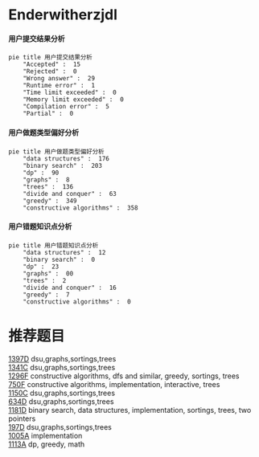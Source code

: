 # Enderwitherzjdl

<!-- tabs:start -->



#### **用户提交结果分析**

```mermaid
pie title 用户提交结果分析
    "Accepted" :  15
    "Rejected" :  0
    "Wrong answer" :  29
    "Runtime error" :  1
    "Time limit exceeded" :  0
    "Memory limit exceeded" :  0
    "Compilation error" :  5
    "Partial" :  0
```

#### **用户做题类型偏好分析**

```mermaid
pie title 用户做题类型偏好分析
    "data structures" :  176
    "binary search" :  203
    "dp" :  90
    "graphs" :  8
    "trees" :  136
    "divide and conquer" :  63
    "greedy" :  349
    "constructive algorithms" :  358
```
#### **用户错题知识点分析**

```mermaid
pie title 用户错题知识点分析
    "data structures" :  12
    "binary search" :  0
    "dp" :  23
    "graphs" :  00
    "trees" :  2
    "divide and conquer" :  16
    "greedy" :  7
    "constructive algorithms" :  0
```



<!-- tabs:end -->
# 推荐题目
[1397D](https://codeforces.com/contest/1397/problem/D)		dsu,graphs,sortings,trees		  
[1341C](https://codeforces.com/contest/1341/problem/C)		dsu,graphs,sortings,trees		  
[1296F](https://codeforces.com/contest/1296/problem/F)		constructive algorithms,
                        dfs and similar,
                        greedy,
                        sortings,
                        trees		  
[750F](https://codeforces.com/contest/750/problem/F)		constructive algorithms,
                        implementation,
                        interactive,
                        trees		  
[1150C](https://codeforces.com/contest/1150/problem/C)		dsu,graphs,sortings,trees		  
[634D](https://codeforces.com/contest/634/problem/D)		dsu,graphs,sortings,trees		  
[1181D](https://codeforces.com/contest/1181/problem/D)		binary search,
                        data structures,
                        implementation,
                        sortings,
                        trees,
                        two pointers		  
[197D](https://codeforces.com/contest/197/problem/D)		dsu,graphs,sortings,trees		  
[1005A](https://codeforces.com/contest/1005/problem/A)		implementation		  
[1113A](https://codeforces.com/contest/1113/problem/A)		dp,
                        greedy,
                        math		  
